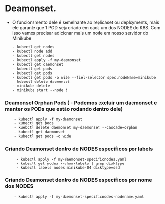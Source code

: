 

# Deamonset.

- O funcionamento dele é semelhante ao replicaset ou deployments, mais ele garante que 1 POD seja criado em cada um dos NODES do K8S. Com isso vamos precisar adicionar mais um  node em nosso servidor do Minikube

      - kubectl get nodes 
      - kubectl node add
      - kubectl get nodes
      - kubectl apply -f my-daemonset
      - kubectl get daemonset
      - kubectl get pods
      - kubectl get pods 
      - kubectl get pods -o wide --fiel-selector spec.nodeName=minikube 
      - kubectl delete daemonset
      - minikube delete
      - minikube start --node 3



### Deamonset Orphan Pods ( - Podemos excluir um daemonset e manter os PODs que estão rodando dentro dele)     

        - kubectl apply -f my-daemonset 
        - kubectl get pods
        - kuebctl delete daemonset my-daemonset --cascade=orphan
        - kubectl get daemonset
        - kubectl get pods -o wide

    
### Criando Deamonset dentro de NODES específicos por labels

         - kubectl apply -f my-daemonset-specificnodes.yaml
         - kubectl get nodes --show-labels | grep disktype
         - kubectl labels nodes minikube-04 disktype=ssd 

### Criando Deamonset dentro de NODES específicos por nome dos NODES

        - kubectl apply -f my-daemonset-specificnodes-nodename.yaml


